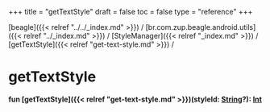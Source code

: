 +++
title = "getTextStyle"
draft = false
toc = false
type = "reference"
+++

[beagle]({{< relref "../../_index.md" >}}) / [br.com.zup.beagle.android.utils]({{< relref "../_index.md" >}}) / [StyleManager]({{< relref "_index.md" >}}) / [getTextStyle]({{< relref "get-text-style.md" >}}) / 



# getTextStyle  
  
<b><b>fun [getTextStyle]({{< relref "get-text-style.md" >}})(styleId: [String](https://kotlinlang.org/api/latest/jvm/stdlib/kotlin/-string/index.html)?): [Int](https://kotlinlang.org/api/latest/jvm/stdlib/kotlin/-int/index.html)</b></b>  




